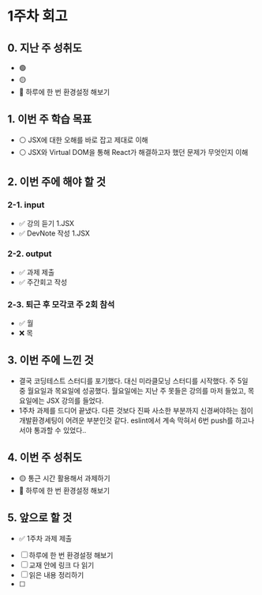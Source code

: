 # 1주차 회고

## 0. 지난 주 성취도

- 🟢
- 🟡
- 🔴 하루에 한 번 환경설정 해보기

## 1. 이번 주 학습 목표

- ⚪️ JSX에 대한 오해를 바로 잡고 제대로 이해
- ⚪️ JSX와 Virtual DOM을 통해 React가 해결하고자 했던 문제가 무엇인지 이해

## 2. 이번 주에 해야 할 것

### 2-1. input

- ✅ 강의 듣기 1.JSX
- ✅ DevNote 작성 1.JSX

### 2-2. output

- ✅ 과제 제출
- ✅ 주간회고 작성

### 2-3. 퇴근 후 모각코 주 2회 참석

- ✅ 월
- ❌ 목

## 3. 이번 주에 느낀 것

- 결국 코딩테스트 스터디를 포기했다. 대신 미라클모닝 스터디를 시작했다. 주 5일 중 월요일과 목요일에 성공했다. 월요일에는 지난 주 못들은 강의를 마저 들었고, 목요일에는 JSX 강의를 들었다.
- 1주차 과제를 드디어 끝냈다. 다른 것보다 진짜 사소한 부분까지 신경써야하는 점이 개발환경세팅이 어려운 부분인것 같다. eslint에서 계속 막혀서 6번 push를 하고나서야 통과할 수 있었다..

## 4. 이번 주 성취도

- 🟡 통근 시간 활용해서 과제하기
- 🔴 하루에 한 번 환경설정 해보기

## 5. 앞으로 할 것

- ✅ 1주차 과제 제출
- [ ] 하루에 한 번 환경설정 해보기
- [ ] 교재 안에 링크 다 읽기
- [ ] 읽은 내용 정리하기
- [ ]
